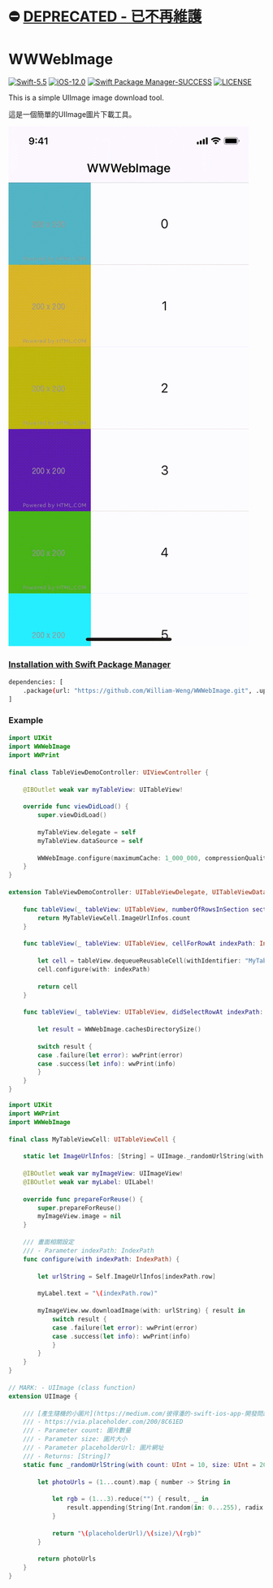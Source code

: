 # :no_entry: [DEPRECATED - 已不再維護](https://github.com/William-Weng/WWWebImage)

# WWWebImage

[![Swift-5.5](https://img.shields.io/badge/Swift-5.5-orange.svg?style=flat)](https://developer.apple.com/swift/) [![iOS-12.0](https://img.shields.io/badge/iOS-12.0-pink.svg?style=flat)](https://developer.apple.com/swift/) [![Swift Package Manager-SUCCESS](https://img.shields.io/badge/Swift_Package_Manager-SUCCESS-blue.svg?style=flat)](https://developer.apple.com/swift/) [![LICENSE](https://img.shields.io/badge/LICENSE-MIT-yellow.svg?style=flat)](https://developer.apple.com/swift/)

This is a simple UIImage image download tool.

這是一個簡單的UIImage圖片下載工具。

![WWWebImage](./Example.gif)

### [Installation with Swift Package Manager](https://medium.com/彼得潘的-swift-ios-app-開發問題解答集/使用-spm-安裝第三方套件-xcode-11-新功能-2c4ffcf85b4b)
```bash
dependencies: [
    .package(url: "https://github.com/William-Weng/WWWebImage.git", .upToNextMajor(from: "1.0.0"))
]
```

### Example
```swift
import UIKit
import WWWebImage
import WWPrint

final class TableViewDemoController: UIViewController {

    @IBOutlet weak var myTableView: UITableView!
    
    override func viewDidLoad() {
        super.viewDidLoad()
        
        myTableView.delegate = self
        myTableView.dataSource = self
        
        WWWebImage.configure(maximumCache: 1_000_000, compressionQuality: 0.8, sizeMark: .width(128))
    }
}

extension TableViewDemoController: UITableViewDelegate, UITableViewDataSource {
    
    func tableView(_ tableView: UITableView, numberOfRowsInSection section: Int) -> Int {
        return MyTableViewCell.ImageUrlInfos.count
    }
    
    func tableView(_ tableView: UITableView, cellForRowAt indexPath: IndexPath) -> UITableViewCell {
        
        let cell = tableView.dequeueReusableCell(withIdentifier: "MyTableViewCell", for: indexPath) as! MyTableViewCell
        cell.configure(with: indexPath)
        
        return cell
    }
    
    func tableView(_ tableView: UITableView, didSelectRowAt indexPath: IndexPath) {
        
        let result = WWWebImage.cachesDirectorySize()
        
        switch result {
        case .failure(let error): wwPrint(error)
        case .success(let info): wwPrint(info)
        }
    }
}
```
```swift
import UIKit
import WWPrint
import WWWebImage

final class MyTableViewCell: UITableViewCell {

    static let ImageUrlInfos: [String] = UIImage._randomUrlString(with: 20)
    
    @IBOutlet weak var myImageView: UIImageView!
    @IBOutlet weak var myLabel: UILabel!
    
    override func prepareForReuse() {
        super.prepareForReuse()
        myImageView.image = nil
    }
    
    /// 畫面相關設定
    /// - Parameter indexPath: IndexPath
    func configure(with indexPath: IndexPath) {
        
        let urlString = Self.ImageUrlInfos[indexPath.row]
        
        myLabel.text = "\(indexPath.row)"
        
        myImageView.ww.downloadImage(with: urlString) { result in
            switch result {
            case .failure(let error): wwPrint(error)
            case .success(let info): wwPrint(info)
            }
        }
    }
}

// MARK: - UIImage (class function)
extension UIImage {
    
    /// [產生隨機的小圖片](https://medium.com/彼得潘的-swift-ios-app-開發問題解答集/collection-view-table-view-的網路圖片顯示問題-e83c5ca487c8)
    /// - https://via.placeholder.com/200/8C61ED
    /// - Parameter count: 圖片數量
    /// - Parameter size: 圖片大小
    /// - Parameter placeholderUrl: 圖片網址
    /// - Returns: [String]?
    static func _randomUrlString(with count: UInt = 10, size: UInt = 200, placeholderUrl: String = "https://via.placeholder.com") -> [String] {
        
        let photoUrls = (1...count).map { number -> String in
            
            let rgb = (1...3).reduce("") { result, _ in
                result.appending(String(Int.random(in: 0...255), radix: 16, uppercase: true))
            }
            
            return "\(placeholderUrl)/\(size)/\(rgb)"
        }

        return photoUrls
    }
}
```
